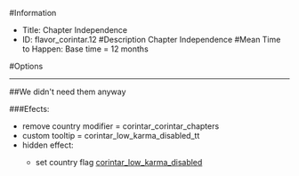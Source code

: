 #Information
 - Title: Chapter Independence
 - ID: flavor_corintar.12
#Description
Chapter Independence
#Mean Time to Happen:
Base time = 12 months

#Options

___
##We didn't need them anyway

###Efects:<ul><li>remove country modifier = corintar_corintar_chapters</li><li>custom tooltip = corintar_low_karma_disabled_tt</li><li>hidden effect:</li><ul><li>set country flag [corintar_low_karma_disabled](../flags/corintar_low_karma_disabled.md)</li></ul></ul>
